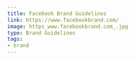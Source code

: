 ```yaml
---
title: Facebook Brand Guidelines
link: https://www.facebookbrand.com/
image: https_www.facebookbrand.com_.jpg
type: Brand Guidelines
tags:
- brand
---
```


